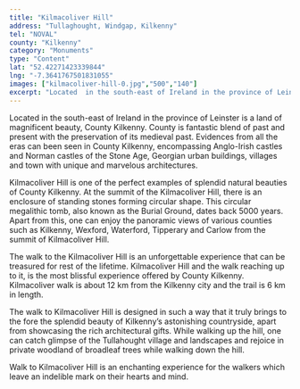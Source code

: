 ```yaml
---
title: "Kilmacoliver Hill"
address: "Tullaghought, Windgap, Kilkenny"
tel: "NOVAL"
county: "Kilkenny"
category: "Monuments"
type: "Content"
lat: "52.42271423339844"
lng: "-7.3641767501831055"
images: ["kilmacoliver-hill-0.jpg","500","140"]
excerpt: "Located  in the south-east of Ireland in the province of Leinster is a land of  magnificent beauty, County Kilkenny. County is fantastic blend of past..."
---
```

<p>Located  in the south-east of Ireland in the province of Leinster is a land of  magnificent beauty, County Kilkenny. County is fantastic blend of past and  present with the preservation of its medieval past. Evidences from all the eras  can been seen in County Kilkenny, encompassing Anglo-Irish castles and Norman  castles of the Stone Age, Georgian urban buildings, villages and town with  unique and marvelous architectures.</p>
<p>Kilmacoliver  Hill is one of the perfect examples of splendid natural beauties of County  Kilkenny. At the summit of the Kilmacoliver Hill, there is an enclosure of  standing stones forming circular shape. This circular megalithic tomb, also  known as the Burial Ground, dates back 5000 years. Apart from this, one can  enjoy the panoramic views of various counties such as Kilkenny, Wexford,  Waterford, Tipperary and Carlow from the summit of Kilmacoliver Hill.</p>
<p>The  walk to the Kilmacoliver Hill is an unforgettable experience that can be  treasured for rest of the lifetime. Kilmacoliver Hill and the walk reaching up  to it, is the most blissful experience offered by County Kilkenny. Kilmacoliver  walk is about 12 km from the Kilkenny city and the trail is 6 km in length.</p>
<p>The  walk to Kilmacoliver Hill is designed in such a way that it truly brings to the  fore the splendid beauty of Kilkenny’s astonishing countryside, apart from  showcasing the rich architectural gifts. While walking up the hill, one can  catch glimpse of the Tullahought village and landscapes and rejoice in private  woodland of broadleaf trees while walking down the hill.</p>
<p>Walk  to Kilmacoliver Hill is an enchanting experience for the walkers which leave an  indelible mark on their hearts and mind.               </p>